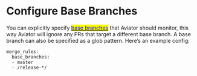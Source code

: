 # Configure Base Branches

You can explicitly specify [<mark style="color:blue;">base branches</mark>](../concepts/base-branches.md) that Aviator should monitor, this way Aviator will ignore any PRs that target a different base branch. A base branch can also be specified as a glob pattern. Here’s an example config:

```
merge_rules:
  base_branches:
  - master
  - /release-*/
```
